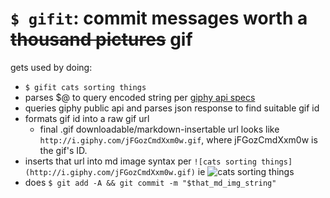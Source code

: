 

# `$ gifit`: commit messages worth a ~~thousand pictures~~ gif

gets used by doing:
- `$ gifit cats sorting things`
- parses $@ to query encoded string per [giphy api specs](https://github.com/Giphy/GiphyAPI)
- queries giphy public api and parses json response to find suitable gif id
- formats gif id into a raw gif url 
    + final .gif downloadable/markdown-insertable url looks like `http://i.giphy.com/jFGozCmdXxm0w.gif`, where jFGozCmdXxm0w is the gif's ID.
- inserts that url into md image syntax per `![cats sorting things](http://i.giphy.com/jFGozCmdXxm0w.gif)` ie ![cats sorting things](http://i.giphy.com/iuHaJ0D7macZq.gif)
- does `$ git add -A && git commit -m "$that_md_img_string"`

